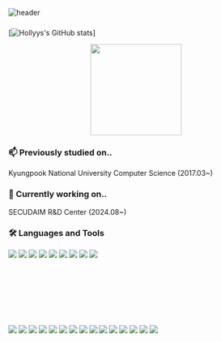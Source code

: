 ![header](https://capsule-render.vercel.app/api?type=venom&color=gradient&height=300&section=header&text=Hollyys&fontSize=80&strokeWidth=1.5&desc=Hi%20there,%20👋%20This%20is%20Sunghan%20Shin.&descSize=35&descAlignY=85)

###

[![Hollyys's GitHub stats](https://github-readme-stats.vercel.app/api?username=Hollyys&show_icons=true&theme=radical)]


<div align="center">
<a href="https://github.com/Hollyys"><img align="center" style="height:180px" src="https://github-readme-stats.vercel.app/api/top-langs/?username=Hollyys&layout=compact&theme=nord&hide_border=true" /></a>  
</div>

### 📫 Previously studied on..
Kyungpook National University Computer Science (2017.03~)
### 🔭 Currently working on..
SECUDAIM R&D Center (2024.08~)

### 🛠 Languages and Tools
<img src="https://img.shields.io/badge/linux-%23FCC624.svg?&style=for-the-badge&logo=linux&logoColor=black" /></t>
<img src="https://img.shields.io/badge/c-%23A8B9CC.svg?&style=for-the-badge&logo=c&logoColor=black" />
<img src="https://img.shields.io/badge/python-%233776AB.svg?&style=for-the-badge&logo=python&logoColor=white" />
<img src="https://img.shields.io/badge/java-%23007396.svg?&style=for-the-badge&logo=java&logoColor=white" />
<img src="https://img.shields.io/badge/flask-%23000000.svg?&style=for-the-badge&logo=flask&logoColor=white" />
<img src="https://img.shields.io/badge/docker-%232496ED.svg?&style=for-the-badge&logo=docker&logoColor=white" />
<img src="https://img.shields.io/badge/mysql-%234479A1.svg?&style=for-the-badge&logo=mysql&logoColor=white" />
<img src="https://img.shields.io/badge/ros-%2322314E.svg?&style=for-the-badge&logo=ros&logoColor=white" />
<img src="https://img.shields.io/badge/notion-%23000000.svg?&style=for-the-badge&logo=notion&logoColor=white" />

<br/><br/><br/><br/><br/><br/>

<img src="https://img.shields.io/badge/ferrari-%23D40000.svg?&style=for-the-badge&logo=ferrari&logoColor=white" /></t>
<img src="https://img.shields.io/badge/maserati-%230C2340.svg?&style=for-the-badge&logo=maserati&logoColor=white" />
<img src="https://img.shields.io/badge/ieee-%2300629B.svg?&style=for-the-badge&logo=ieee&logoColor=white" />
<img src="https://img.shields.io/badge/bmw-%230066B1.svg?&style=for-the-badge&logo=bmw&logoColor=white" />
<img src="https://img.shields.io/badge/hyundai-%23002C5F.svg?&style=for-the-badge&logo=hyundai&logoColor=white" />
<img src="https://img.shields.io/badge/kia-%2305141F.svg?&style=for-the-badge&logo=kia&logoColor=white" />
<img src="https://img.shields.io/badge/google-%234285F4.svg?&style=for-the-badge&logo=google&logoColor=white" />
<img src="https://img.shields.io/badge/google%20cloud-%234285F4.svg?&style=for-the-badge&logo=google%20cloud&logoColor=white" />
<img src="https://img.shields.io/badge/macos-%23000000.svg?&style=for-the-badge&logo=macos&logoColor=white" />
<img src="https://img.shields.io/badge/ios-%23000000.svg?&style=for-the-badge&logo=ios&logoColor=white" />
<img src="https://img.shields.io/badge/apple-%23000000.svg?&style=for-the-badge&logo=apple&logoColor=white" />
<img src="https://img.shields.io/badge/samsung-%231428A0.svg?&style=for-the-badge&logo=samsung&logoColor=white" />
<img src="https://img.shields.io/badge/porsche-%23B12B28.svg?&style=for-the-badge&logo=porsche&logoColor=white" />
<img src="https://img.shields.io/badge/lamborghini-%23DDB320.svg?&style=for-the-badge&logo=lamborghini&logoColor=black" />
<img src="https://img.shields.io/badge/audi-%23BB0A30.svg?&style=for-the-badge&logo=audi&logoColor=white" />
<!--
**Hollyys/Hollyys** is a ✨ _special_ ✨ repository because its `README.md` (this file) appears on your GitHub profile.

Here are some ideas to get you started:

- 🔭 I’m currently working on ...
- 🌱 I’m currently learning ...
- 👯 I’m looking to collaborate on ...
- 🤔 I’m looking for help with ...
- 💬 Ask me about ...
- 📫 How to reach me: ...
- 😄 Pronouns: ...
- ⚡ Fun fact: ...
-->
